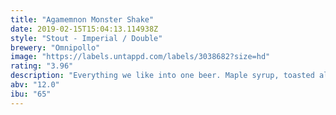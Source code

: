 ```yaml
---
title: "Agamemnon Monster Shake"
date: 2019-02-15T15:04:13.114938Z
style: "Stout - Imperial / Double"
brewery: "Omnipollo"
image: "https://labels.untappd.com/labels/3038682?size=hd"
rating: "3.96"
description: "Everything we like into one beer. Maple syrup, toasted almonds, bacon, coconut and vanilla. Caution! Contains actual nuts and real bacon."
abv: "12.0"
ibu: "65"
---
```

